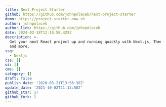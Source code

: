 ```yaml
---
title: Next Project Starter
github: https://github.com/johnpolacek/next-project-starter
demo: https://project-starter.now.sh
author: johnpolacek
author_link: https://github.com/johnpolacek
date: 2024-02-18T12:10:58.429Z
description: >-
  Get your next React project up and running quickly with Next.js, Theme UI, MDX
  and more.
ssg:
  - Nextjs
css: []
ui: []
cms: []
category: []
draft: false
publish_date: '2020-03-21T13:56:38Z'
update_date: '2021-10-02T21:13:58Z'
github_star: 17
github_fork: 2
---
```

